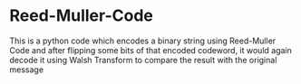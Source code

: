 # Reed-Muller-Code
This is a python code which encodes a binary string using Reed-Muller Code and after flipping some bits of that encoded codeword, it would again decode it using Walsh Transform to compare the result with the original message
